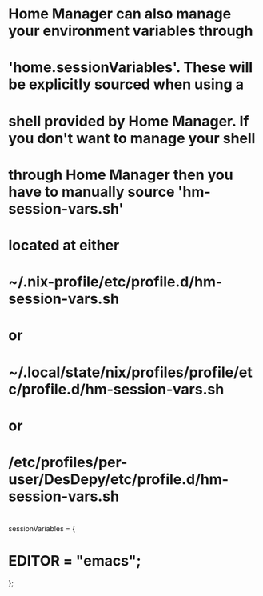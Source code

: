 # Home Manager can also manage your environment variables through
# 'home.sessionVariables'. These will be explicitly sourced when using a
# shell provided by Home Manager. If you don't want to manage your shell
# through Home Manager then you have to manually source 'hm-session-vars.sh'
# located at either
#
#  ~/.nix-profile/etc/profile.d/hm-session-vars.sh
#
# or
#
#  ~/.local/state/nix/profiles/profile/etc/profile.d/hm-session-vars.sh
#
# or
#
#  /etc/profiles/per-user/DesDepy/etc/profile.d/hm-session-vars.sh
#
sessionVariables = {
  # EDITOR = "emacs";
};
